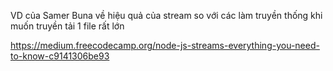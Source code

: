 VD của Samer Buna về hiệu quả của stream so với các làm truyền thống khi muốn truyền tải 1 file rất lớn

https://medium.freecodecamp.org/node-js-streams-everything-you-need-to-know-c9141306be93

